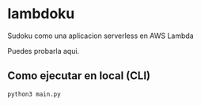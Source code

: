 # lambdoku
Sudoku como una aplicacion serverless en AWS Lambda

Puedes probarla aqui.

## Como ejecutar en local (CLI)
```shell
python3 main.py
```